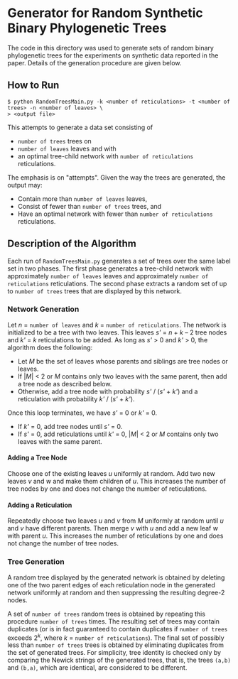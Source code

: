 # Generator for Random Synthetic Binary Phylogenetic Trees

The code in this directory was used to generate sets of random binary phylogenetic trees for the experiments on synthetic data reported in the paper.  Details of the generation procedure are given below.

## How to Run

```shell
$ python RandomTreesMain.py -k <number of reticulations> -t <number of trees> -n <number of leaves> \
> <output file>
```

This attempts to generate a data set consisting of

- `number of trees` trees on
- `number of leaves` leaves and with
- an optimal tree-child network with `number of reticulations` reticulations.

The emphasis is on "attempts".  Given the way the trees are generated, the output may:

- Contain more than `number of leaves` leaves,
- Consist of fewer than `number of trees` trees, and
- Have an optimal network with fewer than `number of reticulations` reticulations.

## Description of the Algorithm

Each run of `RandomTreesMain.py` generates a set of trees over the same label set in two phases.  The first phase generates a tree-child network with approximately `number of leaves` leaves and approximately `number of reticulations` reticulations.  The second phase extracts a random set of up to `number of trees` trees that are displayed by this network.

### Network Generation

Let *n* = `number of leaves` and *k* = `number of reticulations`.  The network is initialized to be a tree with two leaves.  This leaves *s'* = *n* + *k* – 2 tree nodes and *k'* = *k* reticulations to be added.  As long as *s'* > 0 and *k'* > 0, the algorithm does the following:

- Let *M* be the set of leaves whose parents and siblings are tree nodes or leaves.
- If |*M*| < 2 or *M* contains only two leaves with the same parent, then add a tree node as described below.
- Otherwise, add a tree node with probability *s'* / (*s'* + *k'*) and a reticulation with probability *k'* / (*s'* + *k'*).

Once this loop terminates, we have *s'* = 0 or *k'* = 0.

- If *k'* = 0, add tree nodes until *s'* = 0.
- If *s'* = 0, add reticulations until *k'* = 0, |*M*| < 2 or *M* contains only two leaves with the same parent.

#### Adding a Tree Node

Choose one of the existing leaves *u* uniformly at random.  Add two new leaves *v* and *w* and make them children of *u*.  This increases the number of tree nodes by one and does not change the number of reticulations.

#### Adding a Reticulation

Repeatedly choose two leaves *u* and *v* from *M* uniformly at random until *u* and *v* have different parents.  Then merge *v* with *u* and add a new leaf *w* with parent *u*.  This increases the number of reticulations by one and does not change the number of tree nodes.

### Tree Generation

A random tree displayed by the generated network is obtained by deleting one of the two parent edges of each reticulation node in the generated network uniformly at random and then suppressing the resulting degree-2 nodes.

A set of `number of trees` random trees is obtained by repeating this procedure `number of trees` times.  The resulting set of trees may contain duplicates (or is in fact guaranteed to contain duplicates if `number of trees` exceeds 2<sup><i>k</i></sup>, where *k* = `number of reticulations`).  The final set of possibly less than `number of trees` trees is obtained by eliminating duplicates from the set of generated trees.  For simplicity, tree identity is checked only by comparing the Newick strings of the generated trees, that is, the trees `(a,b)` and `(b,a)`, which are identical, are considered to be different.
